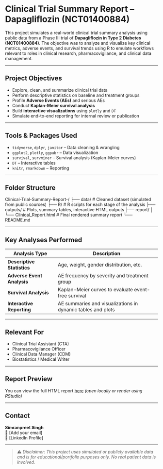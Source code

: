 #  Clinical Trial Summary Report – Dapagliflozin (NCT01400884)

This project simulates a real-world clinical trial summary analysis using public data from a Phase III trial of **Dapagliflozin in Type 2 Diabetes (NCT01400884)**. The objective was to analyze and visualize key clinical metrics, adverse events, and survival trends using R to emulate workflows relevant to roles in clinical research, pharmacovigilance, and clinical data management.

---

## Project Objectives

- Explore, clean, and summarize clinical trial data
- Perform descriptive statistics on baseline and treatment groups
- Profile **Adverse Events (AEs)** and serious AEs
- Conduct **Kaplan-Meier survival analysis**
- Build **interactive visualizations** using `plotly` and `DT`
- Simulate end-to-end reporting for internal review or publication

---

## Tools & Packages Used

- `tidyverse`, `dplyr`, `janitor` – Data cleaning & wrangling  
- `ggplot2`, `plotly`, `ggpubr` – Data visualization  
- `survival`, `survminer` – Survival analysis (Kaplan-Meier curves)  
- `DT` – Interactive tables  
- `knitr`, `rmarkdown` – Reporting  

---

## Folder Structure
Clinical-Trial-Summary-Report-/
├── data/ # Cleaned dataset (simulated from public sources)
├── R/ # R scripts for each stage of the analysis
├── outputs/ # Plots, summary tables, interactive HTML outputs
├── report/
│ └── Clinical_Report.html # Final rendered summary report
└── README.md

---

##  Key Analyses Performed

| Analysis Type               | Description |
|----------------------------|-------------|
| **Descriptive Statistics** | Age, weight, gender distribution, etc. |
| **Adverse Event Analysis** | AE frequency by severity and treatment group |
| **Survival Analysis**      | Kaplan-Meier curves to evaluate event-free survival |
| **Interactive Reporting**  | AE summaries and visualizations in dynamic tables and plots |

---

##  Relevant For

- Clinical Trial Assistant (CTA)
- Pharmacovigilance Officer
- Clinical Data Manager (CDM)
- Biostatistics / Medical Writer

---

## Report Preview

You can view the full HTML report [here](./report/Clinical_Report.html) *(open locally or render using RStudio)*

---

##  Contact

**Simranpreet Singh**  
📧 [Add your email]  
🔗 [LinkedIn Profile]  

---

> ⚠️ *Disclaimer: This project uses simulated or publicly available data and is for educational/portfolio purposes only. No real patient data is involved.*


